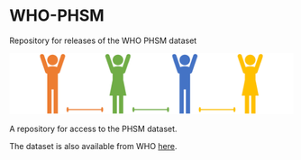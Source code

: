 # WHO-PHSM
Repository for releases of the WHO PHSM dataset

![](./images/phsm-header1.png)

A repository for access to the PHSM dataset. 

The dataset is also available from WHO [here](https://www.who.int/emergencies/diseases/novel-coronavirus-2019/phsm).
